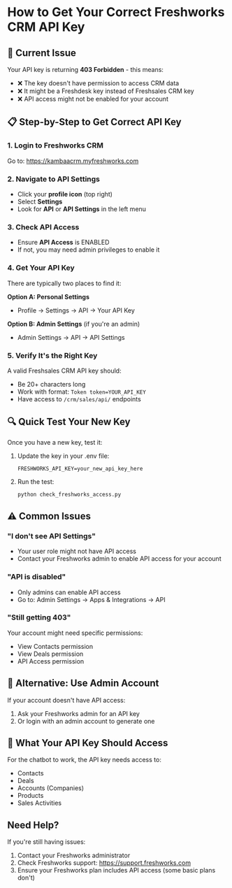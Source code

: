 # How to Get Your Correct Freshworks CRM API Key

## 🚨 Current Issue
Your API key is returning **403 Forbidden** - this means:
- ❌ The key doesn't have permission to access CRM data
- ❌ It might be a Freshdesk key instead of Freshsales CRM key
- ❌ API access might not be enabled for your account

## 📋 Step-by-Step to Get Correct API Key

### 1. Login to Freshworks CRM
Go to: https://kambaacrm.myfreshworks.com

### 2. Navigate to API Settings
- Click your **profile icon** (top right)
- Select **Settings**
- Look for **API** or **API Settings** in the left menu

### 3. Check API Access
- Ensure **API Access** is ENABLED
- If not, you may need admin privileges to enable it

### 4. Get Your API Key
There are typically two places to find it:

**Option A: Personal Settings**
- Profile → Settings → API → Your API Key

**Option B: Admin Settings** (if you're an admin)
- Admin Settings → API → API Settings

### 5. Verify It's the Right Key
A valid Freshsales CRM API key should:
- Be 20+ characters long
- Work with format: `Token token=YOUR_API_KEY`
- Have access to `/crm/sales/api/` endpoints

## 🔍 Quick Test Your New Key

Once you have a new key, test it:

1. Update the key in your .env file:
   ```
   FRESHWORKS_API_KEY=your_new_api_key_here
   ```

2. Run the test:
   ```cmd
   python check_freshworks_access.py
   ```

## ⚠️ Common Issues

### "I don't see API Settings"
- Your user role might not have API access
- Contact your Freshworks admin to enable API access for your account

### "API is disabled"
- Only admins can enable API access
- Go to: Admin Settings → Apps & Integrations → API

### "Still getting 403"
Your account might need specific permissions:
- View Contacts permission
- View Deals permission
- API Access permission

## 🎯 Alternative: Use Admin Account

If your account doesn't have API access:
1. Ask your Freshworks admin for an API key
2. Or login with an admin account to generate one

## 📝 What Your API Key Should Access

For the chatbot to work, the API key needs access to:
- Contacts
- Deals
- Accounts (Companies)
- Products
- Sales Activities

## Need Help?

If you're still having issues:
1. Contact your Freshworks administrator
2. Check Freshworks support: https://support.freshworks.com
3. Ensure your Freshworks plan includes API access (some basic plans don't) 